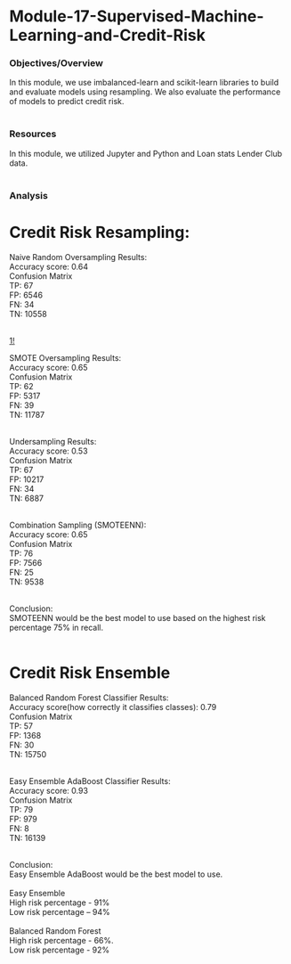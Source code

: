 # Module-17-Supervised-Machine-Learning-and-Credit-Risk

### Objectives/Overview

In this module, we use imbalanced-learn and scikit-learn libraries to build and evaluate models using resampling. We also evaluate the performance of models to predict credit risk. <br/>
<br/>
### Resources

In this module, we utilized Jupyter and Python and Loan stats Lender Club data.<br/>
<br/>
### Analysis

# Credit Risk Resampling:

Naive Random Oversampling Results:<br/>
Accuracy score: 0.64<br/>
Confusion Matrix<br/>
TP: 67<br/>
FP: 6546<br/>
FN: 34<br/>
TN: 10558<br/>
<br/>
 
[1!](https://github.com/Samira786/Module-17-Supervised-Machine-Learning-and-Credit-Risk/blob/master/linear_regression_salary/Resources/images/naive-1.png) <br/>

SMOTE Oversampling Results:<br/>
Accuracy score: 0.65<br/>
Confusion Matrix<br/>
TP: 62<br/>
FP: 5317<br/>
FN: 39<br/>
TN: 11787<br/>
<br/>
 

Undersampling Results:<br/>
Accuracy score: 0.53<br/>
Confusion Matrix<br/>
TP: 67<br/>
FP: 10217<br/>
FN: 34<br/>
TN: 6887<br/>
<br/>
 
Combination Sampling (SMOTEENN):<br/>
Accuracy score: 0.65<br/>
Confusion Matrix<br/>
TP: 76<br/>
FP: 7566<br/>
FN: 25<br/>
TN: 9538<br/>
<br/>
 

Conclusion:<br/>
SMOTEENN would be the best model to use based on the highest risk percentage 75% in recall.<br/>
<br/>

# Credit Risk Ensemble

Balanced Random Forest Classifier Results:<br/>
Accuracy score(how correctly it classifies classes): 0.79<br/>
Confusion Matrix<br/>
TP: 57<br/>
FP: 1368<br/>
FN: 30<br/>
TN: 15750<br/>
<br/>
 

Easy Ensemble AdaBoost Classifier Results:<br/>
Accuracy score: 0.93<br/>
Confusion Matrix<br/>
TP: 79<br/>
FP: 979<br/>
FN: 8<br/>
TN: 16139<br/>
<br/>
 

Conclusion: <br/>
Easy Ensemble AdaBoost would be the best model to use. <br/>
<br/>
Easy Ensemble<br/>
High risk percentage - 91%<br/>
Low risk percentage – 94%<br/>
<br/>
Balanced Random Forest<br/>
High risk percentage - 66%. <br/>
Low risk percentage - 92%<br/>
<br/>
